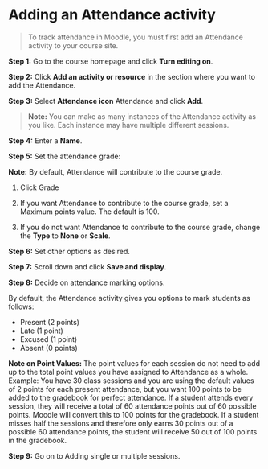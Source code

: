 # Adding an Attendance activity

> To track attendance in Moodle, you must first add an Attendance activity to your course site.

**Step 1:** Go to the course homepage and click **Turn editing on**.

**Step 2:** Click **Add an activity or resource** in the section where you want to add the Attendance.

**Step 3:** Select **Attendance icon** Attendance and click **Add**.

> **Note:** You can make as many instances of the Attendance activity as you like. Each instance may have multiple different sessions.

**Step 4:** Enter a **Name**.

**Step 5:** Set the attendance grade:

**Note:** By default, Attendance will contribute to the course grade.

1. Click Grade

2. If you want Attendance to contribute to the course grade, set a Maximum points value. The default is 100.

3. If you do not want Attendance to contribute to the course grade, change the **Type** to **None** or **Scale**.

**Step 6:** Set other options as desired.

**Step 7:** Scroll down and click **Save and display**.

**Step 8:** Decide on attendance marking options.

By default, the Attendance activity gives you options to mark students as follows:

- Present (2 points)
- Late (1 point)
- Excused (1 point)
- Absent (0 points)

**Note on Point Values:** The point values for each session do not need to add up to the total point values you have assigned to Attendance as a whole. Example: You have 30 class sessions and you are using the default values of 2 points for each present attendance, but you want 100 points to be added to the gradebook for perfect attendance. If a student attends every session, they will receive a total of 60 attendance points out of 60 possible points. Moodle will convert this to 100 points for the gradebook. If a student misses half the sessions and therefore only earns 30 points out of a possible 60 attendance points, the student will receive 50 out of 100 points in the gradebook.

**Step 9:** Go on to Adding single or multiple sessions.
